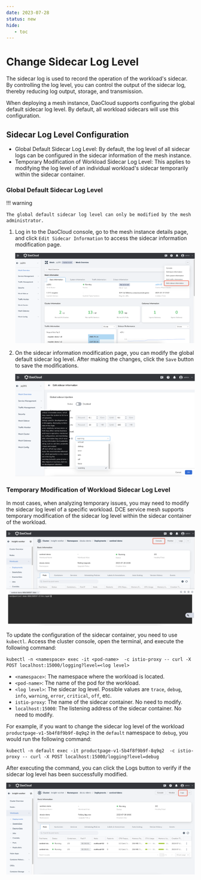```yaml
---
date: 2023-07-28
status: new
hide:
   - toc
---
```


# Change Sidecar Log Level

The sidecar log is used to record the operation of the workload's sidecar. By controlling the log level, you can control the output of the sidecar log, thereby reducing log output, storage, and transmission.

When deploying a mesh instance, DaoCloud supports configuring the global default sidecar log level. By default, all workload sidecars will use this configuration.

## Sidecar Log Level Configuration

- Global Default Sidecar Log Level: By default, the log level of all sidecar logs can be configured in the sidecar information of the mesh instance.
- Temporary Modification of Workload Sidecar Log Level: This applies to modifying the log level of an individual workload's sidecar temporarily within the sidecar container.

### Global Default Sidecar Log Level

!!! warning

    The global default sidecar log level can only be modified by the mesh administrator.

1. Log in to the DaoCloud console, go to the mesh instance details page, and click `Edit Sidecar Information`
   to access the sidecar information modification page.

    ![image](../../images/sidecar-log-level-01.png)

2. On the sidecar information modification page, you can modify the global default sidecar log level.
   After making the changes, click the `Save` button to save the modifications.

    ![image](../../images/sidecar-log-level-02.png)

### Temporary Modification of Workload Sidecar Log Level

In most cases, when analyzing temporary issues, you may need to modify the sidecar log level of a specific workload.
DCE service mesh supports temporary modification of the sidecar log level within the sidecar container of the workload.

![image](../../images/sidecar-log-level-03.png)

To update the configuration of the sidecar container, you need to use `kubectl`.
Access the cluster console, open the terminal, and execute the following command:

```shell
kubectl -n <namespace> exec -it <pod-name>  -c istio-proxy -- curl -X POST localhost:15000/logging?level=<log level>
```

- `<namespace>`: The namespace where the workload is located.
- `<pod-name>`: The name of the pod for the workload.
- `<log level>`: The sidecar log level. Possible values are `trace`, `debug`, `info`, `warning`, `error`, `critical`, `off`, etc.
- `istio-proxy`: The name of the sidecar container. No need to modify.
- `localhost:15000`: The listening address of the sidecar container. No need to modify.

For example, if you want to change the sidecar log level of the workload `productpage-v1-5b4f8f9b9f-8q9q2`
in the `default` namespace to `debug`, you would run the following command:

```shell
kubectl -n default exec -it productpage-v1-5b4f8f9b9f-8q9q2  -c istio-proxy -- curl -X POST localhost:15000/logging?level=debug
```

After executing the command, you can click the Logs button to verify if the sidecar log level has been successfully modified.

![image](../../images/sidecar-log-level-04.png)
